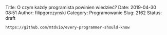 Title: O czym każdy programista powinien wiedzieć?
Date: 2019-04-30 08:51
Author: filipgorczynski
Category: Programowanie
Slug: 2162
Status: draft

`https://github.com/mtdvio/every-programmer-should-know`
